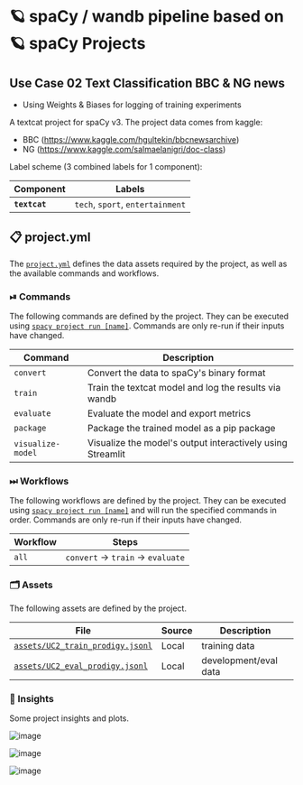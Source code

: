 <!-- SPACY PROJECT: AUTO-GENERATED DOCS START (do not remove) -->

# 🪐 spaCy / wandb pipeline based on 🪐 spaCy Projects
## Use Case 02 Text Classification BBC & NG news
+ Using Weights & Biases for logging of training experiments

A textcat project for spaCy v3. The project data comes from kaggle: 
+ BBC (https://www.kaggle.com/hgultekin/bbcnewsarchive)
+ NG (https://www.kaggle.com/salmaelanigri/doc-class)


Label scheme (3 combined labels for 1 component):

| Component | Labels |
| --- | --- |
| **`textcat`** | `tech`, `sport`, `entertainment` |


## 📋 project.yml

The [`project.yml`](project.yml) defines the data assets required by the
project, as well as the available commands and workflows.

### ⏯ Commands

The following commands are defined by the project. They
can be executed using [`spacy project run [name]`](https://spacy.io/api/cli#project-run).
Commands are only re-run if their inputs have changed.

| Command | Description |
| --- | --- |
| `convert` | Convert the data to spaCy's binary format |
| `train` | Train the textcat model and log the results via wandb |
| `evaluate` | Evaluate the model and export metrics |
| `package` | Package the trained model as a pip package |
| `visualize-model` | Visualize the model's output interactively using Streamlit |

### ⏭ Workflows

The following workflows are defined by the project. They
can be executed using [`spacy project run [name]`](https://spacy.io/api/cli#project-run)
and will run the specified commands in order. Commands are only re-run if their
inputs have changed.

| Workflow | Steps |
| --- | --- |
| `all` | `convert` &rarr; `train` &rarr; `evaluate` |

### 🗂 Assets

The following assets are defined by the project.

| File | Source | Description |
| --- | --- | --- |
| [`assets/UC2_train_prodigy.jsonl`](assets/UC2_train_prodigy.jsonl) | Local | training data |
| [`assets/UC2_eval_prodigy.jsonl`](assets/UC2_eval_prodigy.jsonl) | Local | development/eval data |


### 💯 Insights

Some project insights and plots.

![image](https://user-images.githubusercontent.com/52454409/137470984-3311d116-8a81-4361-b7f1-ac6ce63bdf1a.png)

![image](https://user-images.githubusercontent.com/52454409/137470065-ea1813b1-9dad-4262-9198-3a16001df039.png)

![image](https://user-images.githubusercontent.com/52454409/137470169-c1dca848-dc66-49e6-a25d-eab7205b3ca3.png)



<!-- SPACY PROJECT: AUTO-GENERATED DOCS END (do not remove) -->
